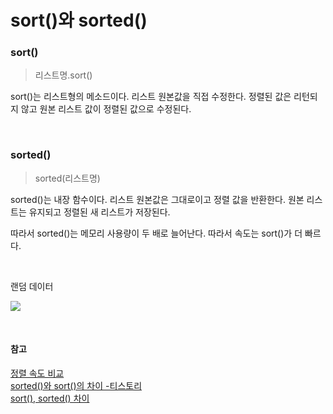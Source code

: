 # sort()와 sorted()

### sort()
>리스트명.sort()

sort()는 리스트형의 메소드이다. 리스트 원본값을 직접 수정한다. 정렬된 값은 리턴되지 않고 원본 리스트 값이 정렬된 값으로 수정된다.

<br>

### sorted()
>sorted(리스트명)

sorted()는 내장 함수이다. 리스트 원본값은 그대로이고 정렬 값을 반환한다. 원본 리스트는 유지되고 정렬된 새 리스트가 저장된다.

따라서 sorted()는 메모리 사용량이 두 배로 늘어난다. 따라서 속도는 sort()가 더 빠르다.

<br>

랜덤 데이터

![](https://velog.velcdn.com/images/jimeaning/post/4ee4ed23-8fdc-4237-984c-4babcbadf01e/image.png)


<br>


#### 참고
[정렬 속도 비교](https://www.acmicpc.net/blog/view/58)  
[sorted()와 sort()의 차이 -티스토리](https://hyoveloper.tistory.com/entry/sorted%EC%99%80-sort%EC%9D%98-%EC%B0%A8%EC%9D%B4)  
[sort(), sorted() 차이](https://blog.naver.com/PostView.naver?blogId=wideeyed&logNo=221745416992)

